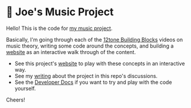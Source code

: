 # 🎹 Joe's Music Project

Hello! This is the code for [my music project](https://github.com/jdhenke/music/discussions/2).

Basically, I'm going through each of the [12tone Building Blocks](https://www.youtube.com/playlist?list=PLMvVESrbjBWplAcg3pG0TesncGT7qvO06) videos on music theory, writing some code around the concepts, and building a [website](https://joesmusicproject.herokuapp.com/) as an interactive walk through of the content.

- See this project's [website](https://joesmusicproject.herokuapp.com/) to play with these concepts in an interactive way.
- See my [writing](https://github.com/jdhenke/music/discussions) about the project in this repo's discussions.
- See the [Developer Docs](DEVELOPER.md) if you want to try and play with the code yourself.

Cheers!
